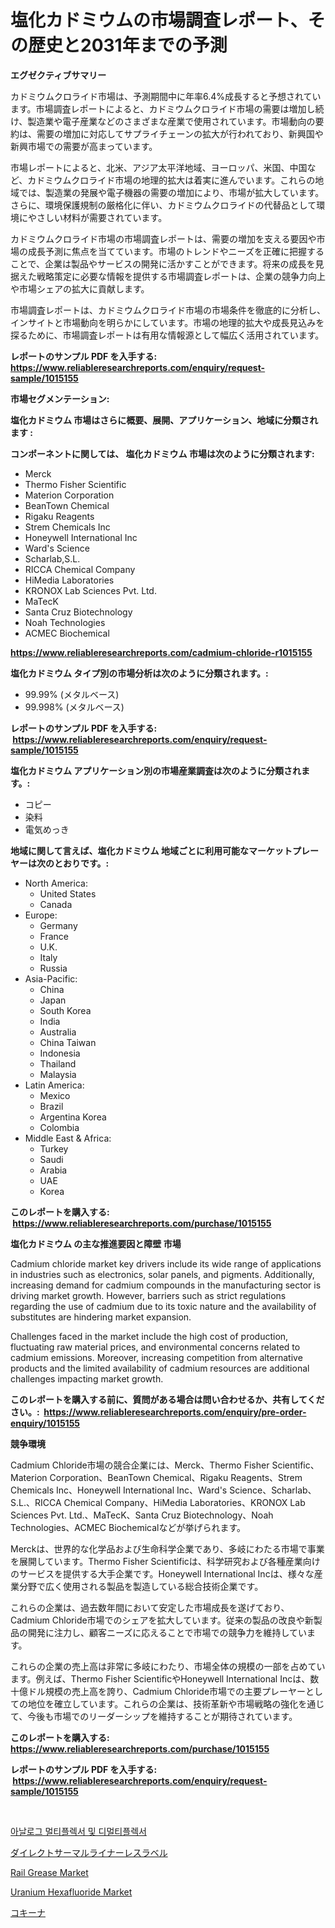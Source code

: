 <p><h1>塩化カドミウムの市場調査レポート、その歴史と2031年までの予測</h1></p><p><strong>エグゼクティブサマリー</strong></p>
<p><p>カドミウムクロライド市場は、予測期間中に年率6.4%成長すると予想されています。市場調査レポートによると、カドミウムクロライド市場の需要は増加し続け、製造業や電子産業などのさまざまな産業で使用されています。市場動向の要約は、需要の増加に対応してサプライチェーンの拡大が行われており、新興国や新興市場での需要が高まっています。</p><p>市場レポートによると、北米、アジア太平洋地域、ヨーロッパ、米国、中国など、カドミウムクロライド市場の地理的拡大は着実に進んでいます。これらの地域では、製造業の発展や電子機器の需要の増加により、市場が拡大しています。さらに、環境保護規制の厳格化に伴い、カドミウムクロライドの代替品として環境にやさしい材料が需要されています。</p><p>カドミウムクロライド市場の市場調査レポートは、需要の増加を支える要因や市場の成長予測に焦点を当てています。市場のトレンドやニーズを正確に把握することで、企業は製品やサービスの開発に活かすことができます。将来の成長を見据えた戦略策定に必要な情報を提供する市場調査レポートは、企業の競争力向上や市場シェアの拡大に貢献します。</p><p>市場調査レポートは、カドミウムクロライド市場の市場条件を徹底的に分析し、インサイトと市場動向を明らかにしています。市場の地理的拡大や成長見込みを探るために、市場調査レポートは有用な情報源として幅広く活用されています。</p></p>
<p><strong>レポートのサンプル PDF を入手する: <a href="https://www.reliableresearchreports.com/enquiry/request-sample/1015155">https://www.reliableresearchreports.com/enquiry/request-sample/1015155</a></strong></p>
<p><strong>市場セグメンテーション:</strong></p>
<p><strong> 塩化カドミウム 市場はさらに概要、展開、アプリケーション、地域に分類されます :</strong></p>
<p><strong>コンポーネントに関しては、 塩化カドミウム 市場は次のように分類されます: &nbsp;</strong></p>
<p><ul><li>Merck</li><li>Thermo Fisher Scientific</li><li>Materion Corporation</li><li>BeanTown Chemical</li><li>Rigaku Reagents</li><li>Strem Chemicals Inc</li><li>Honeywell International Inc</li><li>Ward's Science</li><li>Scharlab,S.L.</li><li>RICCA Chemical Company</li><li>HiMedia Laboratories</li><li>KRONOX Lab Sciences Pvt. Ltd.</li><li>MaTecK</li><li>Santa Cruz Biotechnology</li><li>Noah Technologies</li><li>ACMEC Biochemical</li></ul></p>
<p><strong><a href="https://www.reliableresearchreports.com/cadmium-chloride-r1015155">https://www.reliableresearchreports.com/cadmium-chloride-r1015155</a></strong></p>
<p><strong> 塩化カドミウム タイプ別の市場分析は次のように分類されます。:</strong></p>
<p><ul><li>99.99% (メタルベース)</li><li>99.998% (メタルベース)</li></ul></p>
<p><strong>レポートのサンプル PDF を入手する: &nbsp;<a href="https://www.reliableresearchreports.com/enquiry/request-sample/1015155">https://www.reliableresearchreports.com/enquiry/request-sample/1015155</a></strong></p>
<p><strong> 塩化カドミウム アプリケーション別の市場産業調査は次のように分類されます。:</strong></p>
<p><ul><li>コピー</li><li>染料</li><li>電気めっき</li></ul></p>
<p><strong>地域に関して言えば、塩化カドミウム 地域ごとに利用可能なマーケットプレーヤーは次のとおりです。:</strong></p>
<p><ul>
    <li>
        North America:
        <ul>
            <li>United States</li>
            <li>Canada</li>
        </ul>
    </li>
    <li>
        Europe:
        <ul>
            <li>Germany</li>
            <li>France</li>
            <li>U.K.</li>
            <li>Italy</li>
            <li>Russia</li>
        </ul>
    </li>
    <li>
        Asia-Pacific:
        <ul>
            <li>China</li>
            <li>Japan</li>
            <li>South Korea</li>
            <li>India</li>
            <li>Australia</li>
            <li>China Taiwan</li>
            <li>Indonesia</li>
            <li>Thailand</li>
            <li>Malaysia</li>
        </ul>
    </li>
    <li>
        Latin America:
        <ul>
            <li>Mexico</li>
            <li>Brazil</li>
            <li>Argentina Korea</li>
            <li>Colombia</li>
        </ul>
    </li>
    <li>
        Middle East & Africa:
        <ul>
            <li>Turkey</li>
            <li>Saudi</li>
            <li>Arabia</li>
            <li>UAE</li>
            <li>Korea</li>
        </ul>
    </li>
    </ul></p>
<p><strong>このレポートを購入する: &nbsp;<a href="https://www.reliableresearchreports.com/purchase/1015155">https://www.reliableresearchreports.com/purchase/1015155</a></strong></p>
<p><strong>塩化カドミウム の主な推進要因と障壁 市場</strong></p>
<p><p>Cadmium chloride market key drivers include its wide range of applications in industries such as electronics, solar panels, and pigments. Additionally, increasing demand for cadmium compounds in the manufacturing sector is driving market growth. However, barriers such as strict regulations regarding the use of cadmium due to its toxic nature and the availability of substitutes are hindering market expansion.</p><p>Challenges faced in the market include the high cost of production, fluctuating raw material prices, and environmental concerns related to cadmium emissions. Moreover, increasing competition from alternative products and the limited availability of cadmium resources are additional challenges impacting market growth.</p></p>
<p><strong>このレポートを購入する前に、質問がある場合は問い合わせるか、共有してください。:&nbsp; <a href="https://www.reliableresearchreports.com/enquiry/pre-order-enquiry/1015155">https://www.reliableresearchreports.com/enquiry/pre-order-enquiry/1015155</a></strong></p>
<p><strong>競争環境</strong></p>
<p><p>Cadmium Chloride市場の競合企業には、Merck、Thermo Fisher Scientific、Materion Corporation、BeanTown Chemical、Rigaku Reagents、Strem Chemicals Inc、Honeywell International Inc、Ward's Science、Scharlab、S.L.、RICCA Chemical Company、HiMedia Laboratories、KRONOX Lab Sciences Pvt. Ltd.、MaTecK、Santa Cruz Biotechnology、Noah Technologies、ACMEC Biochemicalなどが挙げられます。</p><p>Merckは、世界的な化学品および生命科学企業であり、多岐にわたる市場で事業を展開しています。Thermo Fisher Scientificは、科学研究および各種産業向けのサービスを提供する大手企業です。Honeywell International Incは、様々な産業分野で広く使用される製品を製造している総合技術企業です。</p><p>これらの企業は、過去数年間において安定した市場成長を遂げており、Cadmium Chloride市場でのシェアを拡大しています。従来の製品の改良や新製品の開発に注力し、顧客ニーズに応えることで市場での競争力を維持しています。</p><p>これらの企業の売上高は非常に多岐にわたり、市場全体の規模の一部を占めています。例えば、Thermo Fisher ScientificやHoneywell International Incは、数十億ドル規模の売上高を誇り、Cadmium Chloride市場での主要プレーヤーとしての地位を確立しています。これらの企業は、技術革新や市場戦略の強化を通じて、今後も市場でのリーダーシップを維持することが期待されています。</p></p>
<p><strong>このレポートを購入する: &nbsp; <a href="https://www.reliableresearchreports.com/purchase/1015155">https://www.reliableresearchreports.com/purchase/1015155</a></strong></p>
<p><strong>レポートのサンプル PDF を入手する: &nbsp;<a href="https://www.reliableresearchreports.com/enquiry/request-sample/1015155">https://www.reliableresearchreports.com/enquiry/request-sample/1015155</a></strong><strong></strong></p>
<p>&nbsp;</p>
<p><p><a href="https://github.com/laholand/Market-Research-Report-List-3/blob/main/272005721477.md">아날로그 멀티플렉서 및 디멀티플렉서</a></p><p><a href="https://medium.com/@bonniehoppe1/%E6%AC%A1%E3%81%AE%E6%96%87%E3%82%92%E6%97%A5%E6%9C%AC%E8%AA%9E%E3%81%AB%E7%BF%BB%E8%A8%B3%E3%81%97%E3%81%BE%E3%81%99-%E3%83%80%E3%82%A4%E3%83%AC%E3%82%AF%E3%83%88%E3%82%B5%E3%83%BC%E3%83%9E%E3%83%AB%E3%83%A9%E3%82%A4%E3%83%8A%E3%83%AC%E3%82%B9%E3%83%A9%E3%83%99%E3%83%AB%E5%B8%82%E5%A0%B4%E3%81%AE%E3%82%A4%E3%83%B3%E3%82%B5%E3%82%A4%E3%83%88-%E5%B8%82%E5%A0%B4%E5%8B%95%E5%90%91-%E6%88%90%E9%95%B7-2024%E5%B9%B4%E3%81%8B%E3%82%892031%E5%B9%B4%E3%81%BE%E3%81%A7%E3%81%AE%E4%BA%88%E6%B8%AC-fba51b3866ca">ダイレクトサーマルライナーレスラベル</a></p><p><a href="https://view.publitas.com/reportprime-1/decoding-rail-grease-market-metrics-market-share-trends-and-growth-patterns/">Rail Grease Market</a></p><p><a href="https://www.linkedin.com/pulse/uranium-hexafluoride-market-size-examines-its-scope-primary-xkhne?trackingId=MLn2FvcuUAhxtf1etrm54w%3D%3D">Uranium Hexafluoride Market</a></p><p><a href="https://github.com/mohamedbakry57/Market-Research-Report-List-3/blob/main/187402223707.md">コキーナ</a></p></p>